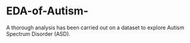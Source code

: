 # EDA-of-Autism-
A thorough analysis has been carried out on a dataset to explore Autism Spectrum Disorder (ASD). 
